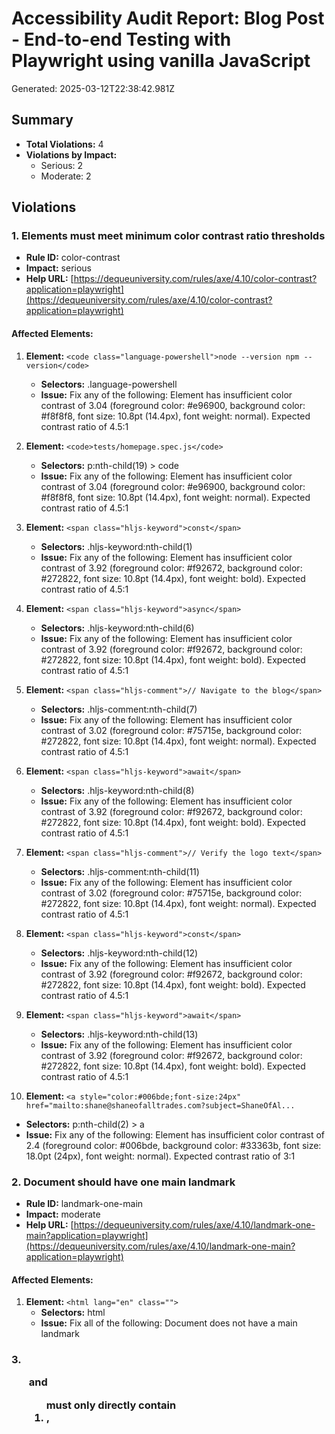 # Accessibility Audit Report: Blog Post - End-to-end Testing with Playwright using vanilla JavaScript

Generated: 2025-03-12T22:38:42.981Z

## Summary

- **Total Violations:** 4
- **Violations by Impact:**
  - Serious: 2
  - Moderate: 2

## Violations

### 1. Elements must meet minimum color contrast ratio thresholds

- **Rule ID:** color-contrast
- **Impact:** serious
- **Help URL:** [https://dequeuniversity.com/rules/axe/4.10/color-contrast?application=playwright](https://dequeuniversity.com/rules/axe/4.10/color-contrast?application=playwright)

#### Affected Elements:

1. **Element:** `<code class="language-powershell">node --version
npm --version</code>`
   - **Selectors:** .language-powershell
   - **Issue:** Fix any of the following:
       Element has insufficient color contrast of 3.04 (foreground color: #e96900, background color: #f8f8f8, font size: 10.8pt (14.4px), font weight: normal). Expected contrast ratio of 4.5:1

2. **Element:** `<code>tests/homepage.spec.js</code>`
   - **Selectors:** p:nth-child(19) > code
   - **Issue:** Fix any of the following:
       Element has insufficient color contrast of 3.04 (foreground color: #e96900, background color: #f8f8f8, font size: 10.8pt (14.4px), font weight: normal). Expected contrast ratio of 4.5:1

3. **Element:** `<span class="hljs-keyword">const</span>`
   - **Selectors:** .hljs-keyword:nth-child(1)
   - **Issue:** Fix any of the following:
       Element has insufficient color contrast of 3.92 (foreground color: #f92672, background color: #272822, font size: 10.8pt (14.4px), font weight: bold). Expected contrast ratio of 4.5:1

4. **Element:** `<span class="hljs-keyword">async</span>`
   - **Selectors:** .hljs-keyword:nth-child(6)
   - **Issue:** Fix any of the following:
       Element has insufficient color contrast of 3.92 (foreground color: #f92672, background color: #272822, font size: 10.8pt (14.4px), font weight: bold). Expected contrast ratio of 4.5:1

5. **Element:** `<span class="hljs-comment">// Navigate to the blog</span>`
   - **Selectors:** .hljs-comment:nth-child(7)
   - **Issue:** Fix any of the following:
       Element has insufficient color contrast of 3.02 (foreground color: #75715e, background color: #272822, font size: 10.8pt (14.4px), font weight: normal). Expected contrast ratio of 4.5:1

6. **Element:** `<span class="hljs-keyword">await</span>`
   - **Selectors:** .hljs-keyword:nth-child(8)
   - **Issue:** Fix any of the following:
       Element has insufficient color contrast of 3.92 (foreground color: #f92672, background color: #272822, font size: 10.8pt (14.4px), font weight: bold). Expected contrast ratio of 4.5:1

7. **Element:** `<span class="hljs-comment">// Verify the logo text</span>`
   - **Selectors:** .hljs-comment:nth-child(11)
   - **Issue:** Fix any of the following:
       Element has insufficient color contrast of 3.02 (foreground color: #75715e, background color: #272822, font size: 10.8pt (14.4px), font weight: normal). Expected contrast ratio of 4.5:1

8. **Element:** `<span class="hljs-keyword">const</span>`
   - **Selectors:** .hljs-keyword:nth-child(12)
   - **Issue:** Fix any of the following:
       Element has insufficient color contrast of 3.92 (foreground color: #f92672, background color: #272822, font size: 10.8pt (14.4px), font weight: bold). Expected contrast ratio of 4.5:1

9. **Element:** `<span class="hljs-keyword">await</span>`
   - **Selectors:** .hljs-keyword:nth-child(13)
   - **Issue:** Fix any of the following:
       Element has insufficient color contrast of 3.92 (foreground color: #f92672, background color: #272822, font size: 10.8pt (14.4px), font weight: bold). Expected contrast ratio of 4.5:1

10. **Element:** `<a style="color:#006bde;font-size:24px" href="mailto:shane@shaneofalltrades.com?subject=ShaneOfAl...`
   - **Selectors:** p:nth-child(2) > a
   - **Issue:** Fix any of the following:
       Element has insufficient color contrast of 2.4 (foreground color: #006bde, background color: #33363b, font size: 18.0pt (24px), font weight: normal). Expected contrast ratio of 3:1

### 2. Document should have one main landmark

- **Rule ID:** landmark-one-main
- **Impact:** moderate
- **Help URL:** [https://dequeuniversity.com/rules/axe/4.10/landmark-one-main?application=playwright](https://dequeuniversity.com/rules/axe/4.10/landmark-one-main?application=playwright)

#### Affected Elements:

1. **Element:** `<html lang="en" class="">`
   - **Selectors:** html
   - **Issue:** Fix all of the following:
       Document does not have a main landmark

### 3. <ul> and <ol> must only directly contain <li>, <script> or <template> elements

- **Rule ID:** list
- **Impact:** serious
- **Help URL:** [https://dequeuniversity.com/rules/axe/4.10/list?application=playwright](https://dequeuniversity.com/rules/axe/4.10/list?application=playwright)

#### Affected Elements:

1. **Element:** `<ul id="main-nav">`
   - **Selectors:** #main-nav
   - **Issue:** Fix all of the following:
       List element has direct children that are not allowed: ul

### 4. All page content should be contained by landmarks

- **Rule ID:** region
- **Impact:** moderate
- **Help URL:** [https://dequeuniversity.com/rules/axe/4.10/region?application=playwright](https://dequeuniversity.com/rules/axe/4.10/region?application=playwright)

#### Affected Elements:

1. **Element:** `<div class="main-body-header"> <h1 class="header"> <a class="page-title-link" href="/categories/P...`
   - **Selectors:** .main-body-header
   - **Issue:** Fix any of the following:
       Some page content is not contained by landmarks

2. **Element:** `<header class="article-header"> <h2 class="article-title" itemprop="name"> End-to-end Testing wit...`
   - **Selectors:** .article-header
   - **Issue:** Fix any of the following:
       Some page content is not contained by landmarks

3. **Element:** `<div class="article-subtitle">`
   - **Selectors:** .article-subtitle
   - **Issue:** Fix any of the following:
       Some page content is not contained by landmarks

4. **Element:** `<div class="article-entry" itemprop="articleBody">`
   - **Selectors:** .article-entry
   - **Issue:** Fix any of the following:
       Some page content is not contained by landmarks

5. **Element:** `<a data-url="https://shaneofalltrades.com/2024/10/31/e2e-testing-playwright-javascript/" data-id=...`
   - **Selectors:** .article-share-link
   - **Issue:** Fix any of the following:
       Some page content is not contained by landmarks

## Recommendations

### Color Contrast

- Increase the contrast between text and background colors
- Use a color contrast checker tool to verify your color choices
- Consider using darker text on light backgrounds or lighter text on dark backgrounds

### ARIA and Landmarks

- Add appropriate landmark roles to your content (e.g., `<header role="banner">`, `<main role="main">`)
- Ensure ARIA attributes are used correctly
- Verify that ARIA IDs are unique and reference existing elements

### Document Structure

- Use semantic HTML elements (`<nav>`, `<main>`, `<section>`, etc.)
- Ensure proper heading levels and hierarchy
- Fix list structure issues by ensuring correct nesting

### Other Issues

- Review each violation and the associated helpUrl for specific guidance
- Consider conducting manual keyboard and screen reader testing
- Update your testing processes to include accessibility checks early in development

